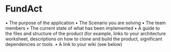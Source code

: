 FundAct
=======
•	The purpose of the application
•	The Scenario you are solving
•	The team members
•	The current state of what has been implemented
•	A guide to the files and structure of the product (for example, links to your architecture worksheet, descriptions on how to clone and build the product, significant dependencies or tools.
•	A link to your wiki (see below)
